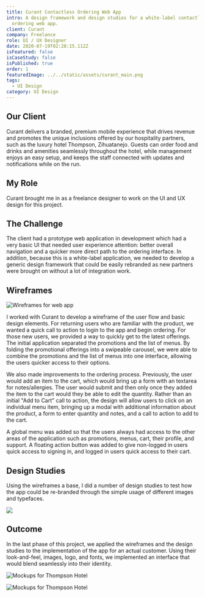 ```yaml
---
title: Curant Contactless Ordering Web App
intro: A design framework and design studies for a white-label contactless
  ordering web app.
client: Curant
company: Freelance
role: UI / UX Designer
date: 2020-07-19T02:28:15.112Z
isFeatured: false
isCaseStudy: false
isPublished: true
order: 1
featuredImage: ../../static/assets/curant_main.png
tags:
  - UI Design
category: UI Design
---
```

## Our Client

Curant delivers a branded, premium mobile experience that drives revenue and promotes the unique inclusions offered by our hospitality partners, such as the luxury hotel Thompson, Zihuatanejo. Guests can order food and drinks and amenities seamlessly throughout the hotel, while management enjoys an easy setup, and keeps the staff connected with updates and notifications while on the run.

## My Role

Curant brought me in as a freelance designer to work on the UI and UX design for this project.

## The Challenge

The client had a prototype web application in development which had a very basic UI that needed user experience attention: better overall navigation and a quicker more direct path to the ordering interface. In addition, because this is a white-label application, we needed to develop a generic design framework that could be easily rebranded as new partners were brought on without a lot of integration work. 

## Wireframes

![Wireframes for web app](/assets/wireframes.png "Wireframes for web app")

I worked with Curant to develop a wireframe of the user flow and basic design elements. For returning users who are familiar with the product, we wanted a quick call to action to login to the app and begin ordering. For those new users, we provided a way to quickly get to the latest offerings. The initial application separated the promotions and the list of menus. By folding the promotional offerings into a swipeable carousel, we were able to combine the promotions and the list of menus into one interface, allowing the users quicker access to their options. 

We also made improvements to the ordering process. Previously, the user would add an item to the cart, which would bring up a form with an textarea for notes/allergies. The user would submit and then only once they added the item to the cart would they be able to edit the quantity. Rather than an initial "Add to Cart" call to action, the design will allow users to click on an individual menu item, bringing up a modal with additional information about the product, a form to enter quantity and notes, and a call to action to add to the cart.

A global menu was added so that the users always had access to the other areas of the application such as promotions, menus, cart, their profile, and support. A floating action button was added to give non-logged in users quick access to signing in, and logged in users quick access to their cart.



## Design Studies

Using the wireframes a base, I did a number of design studies to test how the app could be re-branded through the simple usage of different images and typefaces. 

![](/assets/curant_main.png)

## Outcome

In the last phase of this project, we applied the wireframes and the design studies to the implementation of the app for an actual customer. Using their look-and-feel, images, logo, and fonts, we implemented an interface that would blend seamlessly into their identity. 

![Mockups for Thompson Hotel](/assets/thompson_mocks.png "Mockups for Thompson Hotel")

![Mockups for Thompson Hotel](/assets/thompson.png "Mockups for Thompson Hotel")